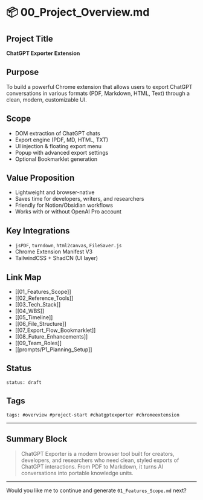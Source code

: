 # 📦 00_Project_Overview.md

## Project Title
**ChatGPT Exporter Extension**

## Purpose
To build a powerful Chrome extension that allows users to export ChatGPT conversations in various formats (PDF, Markdown, HTML, Text) through a clean, modern, customizable UI.

## Scope
- DOM extraction of ChatGPT chats
- Export engine (PDF, MD, HTML, TXT)
- UI injection & floating export menu
- Popup with advanced export settings
- Optional Bookmarklet generation

## Value Proposition
- Lightweight and browser-native
- Saves time for developers, writers, and researchers
- Friendly for Notion/Obsidian workflows
- Works with or without OpenAI Pro account

## Key Integrations
- `jsPDF`, `turndown`, `html2canvas`, `FileSaver.js`
- Chrome Extension Manifest V3
- TailwindCSS + ShadCN (UI layer)

## Link Map
- [[01_Features_Scope]]
- [[02_Reference_Tools]]
- [[03_Tech_Stack]]
- [[04_WBS]]
- [[05_Timeline]]
- [[06_File_Structure]]
- [[07_Export_Flow_Bookmarklet]]
- [[08_Future_Enhancements]]
- [[09_Team_Roles]]
- [[prompts/P1_Planning_Setup]]

## Status
`status: draft`

## Tags
`tags: #overview #project-start #chatgptexporter #chromeextension`

---

## Summary Block
> ChatGPT Exporter is a modern browser tool built for creators, developers, and researchers who need clean, styled exports of ChatGPT interactions. From PDF to Markdown, it turns AI conversations into portable knowledge units.

---

Would you like me to continue and generate `01_Features_Scope.md` next?

